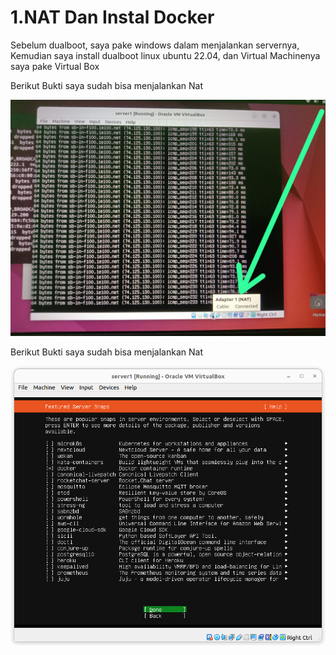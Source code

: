 # 1.NAT Dan Instal Docker

Sebelum dualboot, saya pake windows dalam menjalankan servernya, Kemudian saya install dualboot linux ubuntu 22.04, dan Virtual Machinenya saya pake Virtual Box

Berikut Bukti saya sudah bisa menjalankan Nat 

![Img 1](assets/NAT.jpeg)

Berikut Bukti saya sudah bisa menjalankan Nat 

![Img 1](assets/Docker.png)

